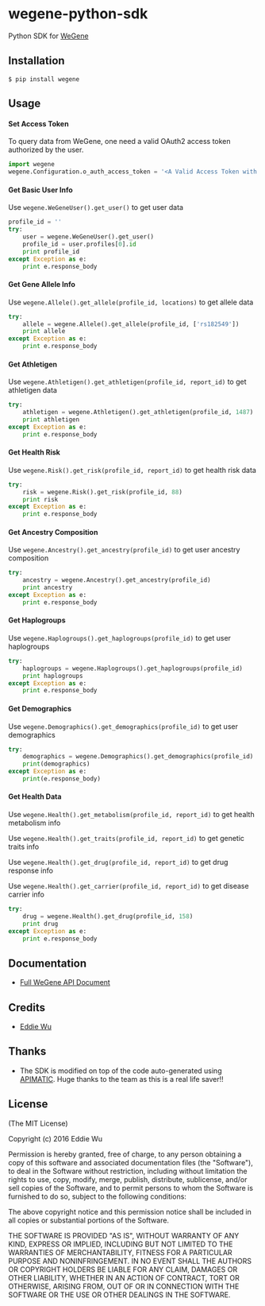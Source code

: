 # wegene-python-sdk

Python SDK for [WeGene](https://www.wegene.com)

## Installation

    $ pip install wegene

## Usage

#### Set Access Token

To query data from WeGene, one need a valid OAuth2 access token authorized by
the user.


```python
import wegene
wegene.Configuration.o_auth_access_token = '<A Valid Access Token with Proper Scope>'
```

#### Get Basic User Info

Use `wegene.WeGeneUser().get_user()` to get user data

```python
profile_id = ''
try:
    user = wegene.WeGeneUser().get_user()
    profile_id = user.profiles[0].id
    print profile_id
except Exception as e:
    print e.response_body
```

#### Get Gene Allele Info

Use `wegene.Allele().get_allele(profile_id, locations)` to get allele data

```python
try:
    allele = wegene.Allele().get_allele(profile_id, ['rs182549'])
    print allele
except Exception as e:
    print e.response_body
```

#### Get Athletigen

Use `wegene.Athletigen().get_athletigen(profile_id, report_id)` to get athletigen data

```python
try:
    athletigen = wegene.Athletigen().get_athletigen(profile_id, 1487)
    print athletigen
except Exception as e:
    print e.response_body
```

#### Get Health Risk

Use `wegene.Risk().get_risk(profile_id, report_id)` to get health risk data

```python
try:
    risk = wegene.Risk().get_risk(profile_id, 88)
    print risk
except Exception as e:
    print e.response_body
```

#### Get Ancestry Composition

Use `wegene.Ancestry().get_ancestry(profile_id)` to get user ancestry composition

```python
try:
    ancestry = wegene.Ancestry().get_ancestry(profile_id)
    print ancestry
except Exception as e:
    print e.response_body
```

#### Get Haplogroups

Use `wegene.Haplogroups().get_haplogroups(profile_id)` to get user haplogroups

```python
try:
    haplogroups = wegene.Haplogroups().get_haplogroups(profile_id)
    print haplogroups
except Exception as e:
    print e.response_body
```

#### Get Demographics

Use `wegene.Demographics().get_demographics(profile_id)` to get user demographics

```python
try:
    demographics = wegene.Demographics().get_demographics(profile_id)
    print(demographics)
except Exception as e:
    print(e.response_body)
```


#### Get Health Data

Use `wegene.Health().get_metabolism(profile_id, report_id)` to get health metabolism info

Use `wegene.Health().get_traits(profile_id, report_id)` to get genetic traits info

Use `wegene.Health().get_drug(profile_id, report_id)` to get drug response info

Use `wegene.Health().get_carrier(profile_id, report_id)` to get disease carrier info

```python
try:
    drug = wegene.Health().get_drug(profile_id, 158)
    print drug
except Exception as e:
    print e.response_body
```

## Documentation
  - [Full WeGene API Document](https://api.wegene.com/docs/)


## Credits
  - [Eddie Wu](https://xraywu.github.io)

## Thanks
  - The SDK is modified on top of the code auto-generated using [APIMATIC](https://apimatic.io). Huge thanks to the team as this is a real life saver!!

## License

(The MIT License)

Copyright (c) 2016 Eddie Wu

Permission is hereby granted, free of charge, to any person obtaining a copy of this software and associated documentation files (the "Software"), to deal in the Software without restriction, including without limitation the rights to use, copy, modify, merge, publish, distribute, sublicense, and/or sell copies of the Software, and to permit persons to whom the Software is furnished to do so, subject to the following conditions:

The above copyright notice and this permission notice shall be included in all copies or substantial portions of the Software.

THE SOFTWARE IS PROVIDED "AS IS", WITHOUT WARRANTY OF ANY KIND, EXPRESS OR IMPLIED, INCLUDING BUT NOT LIMITED TO THE WARRANTIES OF MERCHANTABILITY, FITNESS FOR A PARTICULAR PURPOSE AND NONINFRINGEMENT. IN NO EVENT SHALL THE AUTHORS OR COPYRIGHT HOLDERS BE LIABLE FOR ANY CLAIM, DAMAGES OR OTHER LIABILITY, WHETHER IN AN ACTION OF CONTRACT, TORT OR OTHERWISE, ARISING FROM, OUT OF OR IN CONNECTION WITH THE SOFTWARE OR THE USE OR OTHER DEALINGS IN THE SOFTWARE.

